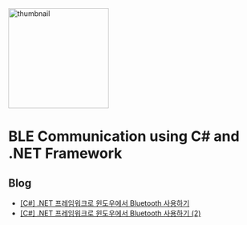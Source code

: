 <img alt="thumbnail" src="./thumbnail.png" width="200px" />

# BLE Communication using C# and .NET Framework

## Blog
- [\[C\#\] \.NET 프레임워크로 윈도우에서 Bluetooth 사용하기](https://dev-seb.tistory.com/5?category=1223841)
- [\[C\#\] \.NET 프레임워크로 윈도우에서 Bluetooth 사용하기 (2)](https://dev-seb.tistory.com/6)
